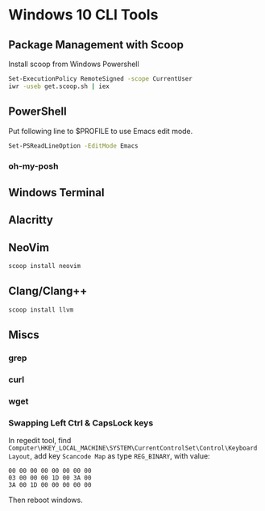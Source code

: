 # Windows 10 CLI Tools

## Package Management with Scoop
Install scoop from Windows Powershell
``` sh
Set-ExecutionPolicy RemoteSigned -scope CurrentUser
iwr -useb get.scoop.sh | iex
```

## PowerShell
Put following line to $PROFILE to use Emacs edit mode.
``` sh
Set-PSReadLineOption -EditMode Emacs
```

### oh-my-posh

## Windows Terminal

## Alacritty

## NeoVim

``` sh
scoop install neovim
```

## Clang/Clang++

``` sh
scoop install llvm
```

## Miscs

### grep

### curl

### wget

### Swapping Left Ctrl & CapsLock keys

In regedit tool, find ``Computer\HKEY_LOCAL_MACHINE\SYSTEM\CurrentControlSet\Control\Keyboard Layout``, add key ``Scancode Map`` as type ``REG_BINARY``, with value:

```
00 00 00 00 00 00 00 00
03 00 00 00 1D 00 3A 00
3A 00 1D 00 00 00 00 00
```

Then reboot windows.